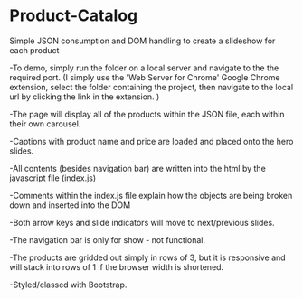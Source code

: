 # Product-Catalog
Simple JSON consumption and DOM handling to create a slideshow for each product

-To demo, simply run the folder on a local server and navigate to the the required port.
(I simply use the 'Web Server for Chrome' Google Chrome extension, select the folder containing the project, 
then navigate to the local url by clicking the link in the extension. )

-The page will display all of the products within the JSON file, each within their own carousel.

-Captions with product name and price are loaded and placed onto the hero slides. 

-All contents (besides navigation bar) are written into the html by the javascript file (index.js)

-Comments within the index.js file explain how the objects are being broken down and inserted into the DOM

-Both arrow keys and slide indicators will move to next/previous slides. 

-The navigation bar is only for show - not functional. 

-The products are gridded out simply in rows of 3, but it is responsive and will stack into rows of 1 if the browser width is shortened.

-Styled/classed with Bootstrap. 



